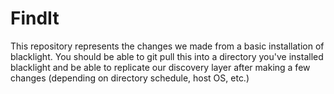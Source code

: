 # FindIt

This repository represents the changes we made from a basic installation of blacklight.  You should be able to git pull this into a directory you've installed blacklight and be able to replicate our discovery layer after making a few changes (depending on directory schedule, host OS, etc.)

